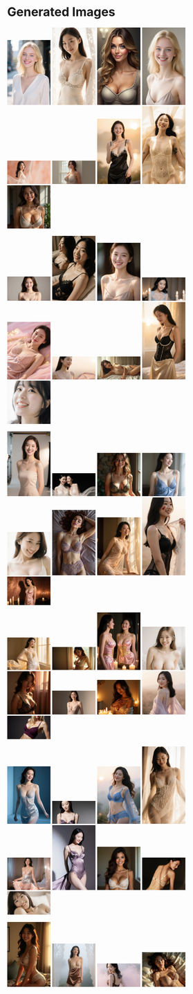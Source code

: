 # Generated Images



<img src="2025_09_10_01.webp" width="100"/> <img src="2025_09_10_02.webp" width="100"/> <img src="2025_09_10_03.webp" width="100"/> <img src="2025_09_10_04.webp" width="100"/> <img src="2025_09_10_05.webp" width="100"/> <img src="2025_09_10_06.webp" width="100"/> <img src="2025_09_10_07.webp" width="100"/> <img src="2025_09_10_08.webp" width="100"/> <img src="2025_09_10_09.webp" width="100"/>

<img src="2025_09_10_10.webp" width="100"/> <img src="2025_09_10_11.webp" width="100"/> <img src="2025_09_10_12.webp" width="100"/> <img src="2025_09_10_13.webp" width="100"/> <img src="2025_09_10_14.webp" width="100"/> <img src="2025_09_10_15.webp" width="100"/> <img src="2025_09_10_16.webp" width="100"/> <img src="2025_09_10_17.webp" width="100"/> <img src="2025_09_10_18.webp" width="100"/>

<img src="2025_09_10_19.webp" width="100"/> <img src="2025_09_10_20.webp" width="100"/> <img src="2025_09_10_21.webp" width="100"/> <img src="2025_09_10_22.webp" width="100"/> <img src="2025_09_10_23.webp" width="100"/> <img src="2025_09_10_24.webp" width="100"/> <img src="2025_09_10_25.webp" width="100"/> <img src="2025_09_10_26.webp" width="100"/> <img src="2025_09_10_27.webp" width="100"/>

<img src="2025_09_10_28.webp" width="100"/> <img src="2025_09_10_29.webp" width="100"/> <img src="2025_09_10_30.webp" width="100"/> <img src="2025_09_10_31.webp" width="100"/> <img src="2025_09_10_32.webp" width="100"/> <img src="2025_09_10_33.webp" width="100"/> <img src="2025_09_10_34.webp" width="100"/> <img src="2025_09_10_35.webp" width="100"/> <img src="2025_09_10_36.webp" width="100"/>

<img src="2025_09_10_37.webp" width="100"/> <img src="2025_09_10_38.webp" width="100"/> <img src="2025_09_10_39.webp" width="100"/> <img src="2025_09_10_40.webp" width="100"/> <img src="2025_09_10_41.webp" width="100"/> <img src="2025_09_10_42.webp" width="100"/> <img src="2025_09_10_43.webp" width="100"/> <img src="2025_09_10_44.webp" width="100"/> <img src="2025_09_10_45.webp" width="100"/>

<img src="2025_09_10_46.webp" width="100"/> <img src="2025_09_10_47.webp" width="100"/> <img src="2025_09_10_48.webp" width="100"/> <img src="2025_09_10_49.webp" width="100"/>